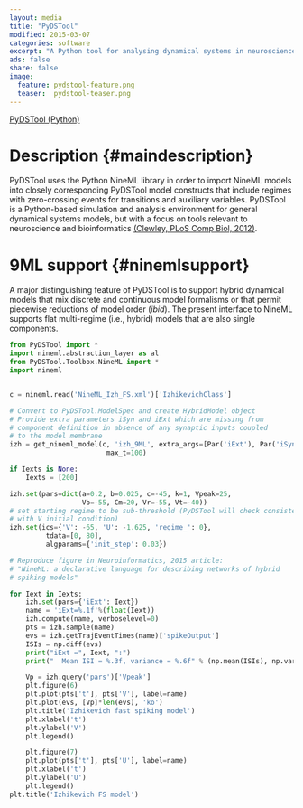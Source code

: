 ```yaml
---
layout: media
title: "PyDSTool"
modified: 2015-03-07
categories: software
excerpt: "A Python tool for analysing dynamical systems in neuroscience"
ads: false
share: false
image:
  feature: pydstool-feature.png 
  teaser:  pydstool-teaser.png
---
```


[PyDSTool (Python)](http://pydstool.sourceforge.net)

# Description {#maindescription}

PyDSTool uses the Python NineML library in order to import NineML
models into closely corresponding PyDSTool model constructs that
include regimes with zero-crossing events for transitions and
auxiliary variables. PyDSTool is a Python-based simulation and
analysis environment for general dynamical systems models, but with a
focus on tools relevant to neuroscience and bioinformatics [(Clewley, PLoS Comp Biol, 2012)](http://journals.plos.org/ploscompbiol/article?id=10.1371/journal.pcbi.1002628).



# 9ML support {#ninemlsupport}

A major distinguishing feature of PyDSTool is
to support hybrid dynamical models that mix discrete and continuous
model formalisms or that permit piecewise reductions of model order
(*ibid*). The present interface to NineML supports flat
multi-regime (i.e., hybrid) models that are also single components.

~~~~~~~~~ python
from PyDSTool import *
import nineml.abstraction_layer as al
from PyDSTool.Toolbox.NineML import *
import nineml


c = nineml.read('NineML_Izh_FS.xml')['IzhikevichClass']

# Convert to PyDSTool.ModelSpec and create HybridModel object
# Provide extra parameters iSyn and iExt which are missing from
# component definition in absence of any synaptic inputs coupled
# to the model membrane
izh = get_nineml_model(c, 'izh_9ML', extra_args=[Par('iExt'), Par('iSyn')],
                        max_t=100)

if Iexts is None:
    Iexts = [200]

izh.set(pars=dict(a=0.2, b=0.025, c=-45, k=1, Vpeak=25,
                  Vb=-55, Cm=20, Vr=-55, Vt=-40))
# set starting regime to be sub-threshold (PyDSTool will check consistency
# with V initial condition)
izh.set(ics={'V': -65, 'U': -1.625, 'regime_': 0},
         tdata=[0, 80],
         algparams={'init_step': 0.03})

# Reproduce figure in Neuroinformatics, 2015 article:
# "NineML: a declarative language for describing networks of hybrid
# spiking models"

for Iext in Iexts:
    izh.set(pars={'iExt': Iext})
    name = 'iExt=%.1f'%(float(Iext))
    izh.compute(name, verboselevel=0)
    pts = izh.sample(name)
    evs = izh.getTrajEventTimes(name)['spikeOutput']
    ISIs = np.diff(evs)
    print("iExt =", Iext, ":")
    print("  Mean ISI = %.3f, variance = %.6f" % (np.mean(ISIs), np.var(ISIs)))

    Vp = izh.query('pars')['Vpeak']
    plt.figure(6)
    plt.plot(pts['t'], pts['V'], label=name)
    plt.plot(evs, [Vp]*len(evs), 'ko')
    plt.title('Izhikevich fast spiking model')
    plt.xlabel('t')
    plt.ylabel('V')
    plt.legend()

    plt.figure(7)
    plt.plot(pts['t'], pts['U'], label=name)
    plt.xlabel('t')
    plt.ylabel('U')
    plt.legend()
plt.title('Izhikevich FS model')

~~~~~~~~~
